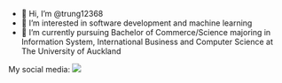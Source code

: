 
- 👋 Hi, I’m @trung12368
- 👀 I’m interested in software development and machine learning
- 🌱 I’m currently pursuing Bachelor of Commerce/Science majoring in Information System, International Business and Computer Science at The University of Auckland


My social media: [![](https://imgur.com/a/4FLH5z4)](https://www.linkedin.com/in/trung-duc-vu/)
